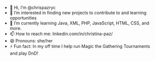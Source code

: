 - 👋 Hi, I’m @chrispazryc
- 👀 I’m interested in finding new projects to contribute to and learning opportunities
- 🌱 I’m currently learning Java, XML, PHP, JavaScript, HTML, CSS, and more.
- 📫 How to reach me: linkedin.com/in/christina-paz/
- 😄 Pronouns: she/her
- ⚡ Fun fact: In my off time I help run Magic the Gathering Tournaments and play DnD!

<!---
chrispazryc/chrispazryc is a ✨ special ✨ repository because its `README.md` (this file) appears on your GitHub profile.
You can click the Preview link to take a look at your changes.
--->
